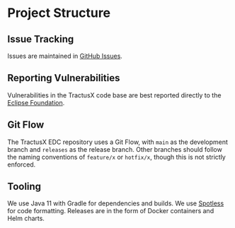 # Project Structure

## Issue Tracking

Issues are maintained in [GitHub Issues](https://github.com/eclipse-tractusx/tractusx-edc/issues).

## Reporting Vulnerabilities

Vulnerabilities in the TractusX code base are best reported directly to the
[Eclipse Foundation](https://www.eclipse.org/security/).

## Git Flow

The TractusX EDC repository uses a Git Flow, with `main` as the development branch and `releases` as the release branch.
Other branches should follow the naming conventions of `feature/x` or `hotfix/x`, though this is not strictly enforced.

## Tooling

We use Java 11 with Gradle for dependencies and builds.
We use [Spotless](https://github.com/diffplug/spotless) for code formatting.
Releases are in the form of Docker containers and Helm charts.
